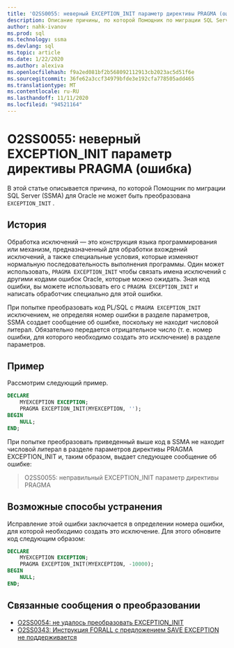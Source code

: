 ```yaml
---
title: 'O2SS0055: неверный EXCEPTION_INIT параметр директивы PRAGMA (ошибка)'
description: Описание причины, по которой Помощник по миграции SQL Server (SSMA) для Oracle не может преобразовать EXCEPTION_INIT сообщение об ошибке O2SS0055.
author: nahk-ivanov
ms.prod: sql
ms.technology: ssma
ms.devlang: sql
ms.topic: article
ms.date: 1/22/2020
ms.author: alexiva
ms.openlocfilehash: f9a2ed081bf2b568092112913cb2023ac5d51f6e
ms.sourcegitcommit: 36fe62a3ccf34979bfde3e192cfa778505add465
ms.translationtype: MT
ms.contentlocale: ru-RU
ms.lasthandoff: 11/11/2020
ms.locfileid: "94521164"
---
```

# <a name="o2ss0055-incorrect-exception_init-pragma-parameter-error"></a>O2SS0055: неверный EXCEPTION_INIT параметр директивы PRAGMA (ошибка)

В этой статье описывается причина, по которой Помощник по миграции SQL Server (SSMA) для Oracle не может быть преобразована `EXCEPTION_INIT` .

## <a name="background"></a>История

Обработка исключений — это конструкция языка программирования или механизм, предназначенный для обработки вхождений исключений, а также специальные условия, которые изменяют нормальную последовательность выполнения программы. Один может использовать, `PRAGMA EXCEPTION_INIT` чтобы связать имена исключений с другими кодами ошибок Oracle, которые можно ожидать. Зная код ошибки, вы можете использовать его с `PRAGMA EXCEPTION_INIT` и написать обработчик специально для этой ошибки.

При попытке преобразовать код PL/SQL с `PRAGMA EXCEPTION_INIT` исключением, не определяя номер ошибки в разделе параметров, SSMA создает сообщение об ошибке, поскольку не находит числовой литерал. Обязательно передается отрицательное число (т. е. номер ошибки, для которого необходимо создать это исключение) в разделе параметров.

## <a name="example"></a>Пример

Рассмотрим следующий пример.

```sql
DECLARE
    MYEXCEPTION EXCEPTION;
    PRAGMA EXCEPTION_INIT(MYEXCEPTION, '');
BEGIN
    NULL;
END;
```

При попытке преобразовать приведенный выше код в SSMA не находит числовой литерал в разделе параметров директивы PRAGMA EXCEPTION_INIT и, таким образом, выдает следующее сообщение об ошибке:

> O2SS0055: неправильный EXCEPTION_INIT параметр директивы PRAGMA

## <a name="possible-remedies"></a>Возможные способы устранения

Исправление этой ошибки заключается в определении номера ошибки, для которой необходимо создать это исключение. Для этого обновите код следующим образом:

```sql
DECLARE
    MYEXCEPTION EXCEPTION;
    PRAGMA EXCEPTION_INIT(MYEXCEPTION, -10000);
BEGIN
    NULL;
END;
```

## <a name="related-conversion-messages"></a>Связанные сообщения о преобразовании

* [O2SS0054: не удалось преобразовать EXCEPTION_INIT](o2ss0054.md)
* [O2SS0343: Инструкция FORALL с предложением SAVE EXCEPTION не поддерживается](o2ss0343.md)
